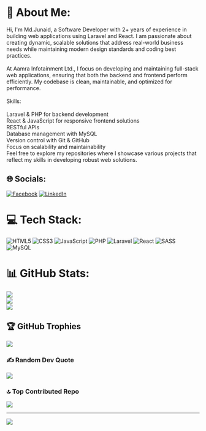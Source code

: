 # 💫 About Me:
Hi, I'm Md.Junaid, a Software Developer with 2+ years of experience in building web applications using Laravel and React. I am passionate about creating dynamic, scalable solutions that address real-world business needs while maintaining modern design standards and coding best practices.<br><br>At Aamra Infotainment Ltd., I focus on developing and maintaining full-stack web applications, ensuring that both the backend and frontend perform efficiently. My codebase is clean, maintainable, and optimized for performance.<br><br>Skills:<br><br>Laravel & PHP for backend development<br>React & JavaScript for responsive frontend solutions<br>RESTful APIs<br>Database management with MySQL<br>Version control with Git & GitHub<br>Focus on scalability and maintainability<br>Feel free to explore my repositories where I showcase various projects that reflect my skills in developing robust web solutions.


## 🌐 Socials:
[![Facebook](https://img.shields.io/badge/Facebook-%231877F2.svg?logo=Facebook&logoColor=white)](https://facebook.com/https://www.facebook.com/junaid.hossain.arman) [![LinkedIn](https://img.shields.io/badge/LinkedIn-%230077B5.svg?logo=linkedin&logoColor=white)](https://linkedin.com/in/https://www.linkedin.com/in/junaid-hossain-arman/) 

# 💻 Tech Stack:
![HTML5](https://img.shields.io/badge/html5-%23E34F26.svg?style=for-the-badge&logo=html5&logoColor=white) ![CSS3](https://img.shields.io/badge/css3-%231572B6.svg?style=for-the-badge&logo=css3&logoColor=white) ![JavaScript](https://img.shields.io/badge/javascript-%23323330.svg?style=for-the-badge&logo=javascript&logoColor=%23F7DF1E) ![PHP](https://img.shields.io/badge/php-%23777BB4.svg?style=for-the-badge&logo=php&logoColor=white) ![Laravel](https://img.shields.io/badge/laravel-%23FF2D20.svg?style=for-the-badge&logo=laravel&logoColor=white) ![React](https://img.shields.io/badge/react-%2320232a.svg?style=for-the-badge&logo=react&logoColor=%2361DAFB) ![SASS](https://img.shields.io/badge/SASS-hotpink.svg?style=for-the-badge&logo=SASS&logoColor=white) ![MySQL](https://img.shields.io/badge/mysql-4479A1.svg?style=for-the-badge&logo=mysql&logoColor=white)
# 📊 GitHub Stats:
![](https://github-readme-stats.vercel.app/api?username=junaid50905&theme=dark&hide_border=false&include_all_commits=true&count_private=true)<br/>
![](https://github-readme-streak-stats.herokuapp.com/?user=junaid50905&theme=dark&hide_border=false)<br/>
![](https://github-readme-stats.vercel.app/api/top-langs/?username=junaid50905&theme=dark&hide_border=false&include_all_commits=true&count_private=true&layout=compact)

## 🏆 GitHub Trophies
![](https://github-profile-trophy.vercel.app/?username=junaid50905&theme=radical&no-frame=false&no-bg=false&margin-w=4)

### ✍️ Random Dev Quote
![](https://quotes-github-readme.vercel.app/api?type=horizontal&theme=radical)

### 🔝 Top Contributed Repo
![](https://github-contributor-stats.vercel.app/api?username=junaid50905&limit=5&theme=dark&combine_all_yearly_contributions=true)

---
[![](https://visitcount.itsvg.in/api?id=junaid50905&icon=0&color=0)](https://visitcount.itsvg.in)

<!-- Proudly created with GPRM ( https://gprm.itsvg.in ) -->
